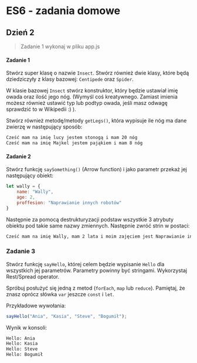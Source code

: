 # ES6 - zadania domowe

## Dzień 2
> Zadanie 1 wykonaj w pliku app.js

#### Zadanie 1

Stwórz super klasę o nazwie ```Insect```. Stwórz również dwie klasy, które będą dziedziczyły z klasy bazowej: ```Centipede``` oraz  ```Spider```.

W klasie bazowej ```Insect``` stwórz konstruktor, który będzie ustawiał imię owada oraz ilość jego nóg. (Wymyśl coś kreatywnego. Zamiast imienia możesz również ustawić typ lub podtyp owada, jeśli masz odwagę sprawdzić to w Wikipedii :) ).

Stwórz również metodę/metody ```getLegs()```, która wypisuje ile nóg ma dane zwierzę w następujący sposób:

```HTML
Cześć mam na imię lucy jestem stonogą i mam 20 nóg
Cześć mam na imię Majkel jestem pająkiem i mam 8 nóg
```


#### Zadanie 2

Stwórz funkcję ```saySomething()``` (Arrow function) i jako parametr przekaż jej następujący obiekt:

```JavaScript
let wally = {
    name: "Wally",
    age: 2,
    proffesion: "Naprawianie innych robotów"    
}
```
 Następnie za pomocą destrukturyzacji podstaw wszystkie 3 atrybuty obiektu pod takie same nazwy zmiennych. Następnie zwróć strin w postaci:

 ```HTML
 Cześć mam na imię Wally, mam 2 lata i moim zajęciem jest Naprawianie innych robotów".
 ```


### Zadanie 3

Stwórz funkcję ```sayHello```, której celem będzie wypisanie ```Hello``` dla wszystkich jej parametrów. Parametry powinny być stringami. Wykorzystaj Rest/Spread operator.

Spróbuj posłużyć się jedną z metod (```forEach```, ```map``` lub ```reduce```). Pamiętaj, że znasz oprócz słówka ```var``` jeszcze ```const``` i ```let```.


Przykładowe wywołania:

```JavaScript
sayHello("Ania", "Kasia", "Steve", "Bogumił");
```

Wynik w konsoli:

```HTML
Hello: Ania
Hello: Kasia
Hello: Steve
Hello: Bogumił
```
